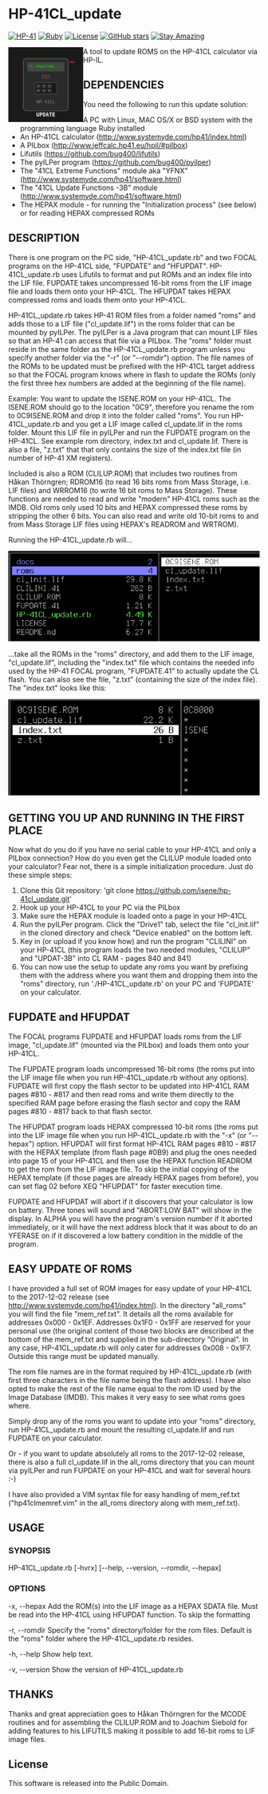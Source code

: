# HP-41CL_update

[![HP-41](https://img.shields.io/badge/HP--41-Calculator-orange)](https://en.wikipedia.org/wiki/HP-41C)
[![Ruby](https://img.shields.io/badge/Ruby-CC342D?style=flat&logo=ruby&logoColor=white)](https://www.ruby-lang.org/)
[![License](https://img.shields.io/badge/License-Public%20Domain-brightgreen.svg)](https://unlicense.org/)
[![GitHub stars](https://img.shields.io/github/stars/isene/hp-41cl_update.svg)](https://github.com/isene/hp-41cl_update/stargazers)
[![Stay Amazing](https://img.shields.io/badge/Stay-Amazing-blue.svg)](https://isene.org)

<img src="img/hp41cl_logo.svg" align="left" width="150" height="150"> A tool to update ROMS on the HP-41CL calculator via HP-IL.

## DEPENDENCIES
You need the following to run this update solution:
- A PC with Linux, MAC OS/X or BSD system with the programming language Ruby installed
- An HP-41CL calculator (http://www.systemyde.com/hp41/index.html)
- A PILbox (http://www.jeffcalc.hp41.eu/hpil/#pilbox)
- Lifutils (https://github.com/bug400/lifutils)
- The pyILPer program (https://github.com/bug400/pyilper)
- The "41CL Extreme Functions" module aka "YFNX" (http://www.systemyde.com/hp41/software.html)
- The "41CL Update Functions -3B" module (http://www.systemyde.com/hp41/software.html)
- The HEPAX module - for running the "Initialization process" (see below) or for reading HEPAX compressed ROMs

## DESCRIPTION
There is one program on the PC side, "HP-41CL_update.rb" and two FOCAL programs on the HP-41CL side, "FUPDATE" and "HFUPDAT". HP-41CL_update.rb uses Lifutils to format and put ROMs and an index file into the LIF file. FUPDATE takes uncompressed 16-bit roms from the LIF image file and loads them onto your HP-41CL. The HFUPDAT takes HEPAX compressed roms and loads them onto your HP-41CL.

HP-41CL_update.rb takes HP-41 ROM files from a folder named "roms" and adds those to a LIF file ("cl_update.lif") in the roms folder that can be mounted by pyILPer. The pyILPer is a Java program that can mount LIF files so that an HP-41 can access that file via a PILbox. The "roms" folder must reside in the same folder as the HP-41CL_update.rb program unless you specify another folder via the "-r" (or "--romdir") option. The file names of the ROMs to be updated must be prefixed with the HP-41CL target address so that the FOCAL program knows where in flash to update the ROMs (only the first three hex numbers are added at the beginning of the file name).

 Example: You want to update the ISENE.ROM on your HP-41CL. The ISENE.ROM should go to the location "0C9", therefore you rename the rom to 0C9ISENE.ROM and drop it into the folder called "roms". You run HP-41CL_update.rb and you get a LIF image called cl_update.lif in the roms folder. Mount this LIF file in pyILPer and run the FUPDATE program on the HP-41CL. See example rom directory, index.txt and cl_update.lif. There is also a file, "z.txt" that that only contains the size of the index.txt file (in number of HP-41 XM registers).

Included is also a ROM (CLILUP.ROM) that includes two routines from Håkan Thörngren; RDROM16 (to read 16 bits roms from Mass Storage, i.e. LIF files) and WRROM16 (to write 16 bit roms to Mass Storage). These functions are needed to read and write "modern" HP-41CL roms such as the IMDB. Old roms only used 10 bits and HEPAX compressed these roms by stripping the other 6 bits. You can also read and write old 10-bit roms to and from Mass Storage LIF files using HEPAX's READROM and WRTROM).

Running the HP-41CL_update.rb will...

![Alt text](docs/img1.png?raw=true "Top Dir")

...take all the ROMs in the "roms" directory, and add them to the LIF image, "cl_update.lif", including the "index.txt" file which contains the needed info used by the HP-41 FOCAL program, "FUPDATE.41" to actually update the CL flash. You can also see the file, "z.txt" (containing the size of the index file). The "index.txt" looks like this:

![Alt text](docs/img2.png?raw=true "roms Dir")

## GETTING YOU UP AND RUNNING IN THE FIRST PLACE
Now what do you do if you have no serial cable to your HP-41CL and only a PILbox connection? How do you even get the CLILUP module loaded onto your calculator? Fear not, there is a simple initialization procedure. Just do these simple steps:

1. Clone this Git repository: 'git clone https://github.com/isene/hp-41cl_update.git'
2. Hook up your HP-41CL to your PC via the PILbox
3. Make sure the HEPAX module is loaded onto a page in your HP-41CL
4. Run the pyILPer program. Click the "Drive1" tab, select the file "cl_init.lif" in the cloned directory and check "Device enabled" on the bottom left.
5. Key in (or upload if you know how) and run the program "CLILINI" on your HP-41CL (this program loads the two needed modules, "CLILUP" and "UPDAT-3B" into CL RAM - pages 840 and 841)
6. You can now use the setup to update any roms you want by prefixing them with the address where you want them and dropping them into the "roms" directory, run './HP-41CL_update.rb' on your PC and 'FUPDATE' on your calculator.

## FUPDATE and HFUPDAT
The FOCAL programs FUPDATE and HFUPDAT loads roms from the LIF image, "cl_update.lif" (mounted via the PILbox) and loads them onto your HP-41CL.

The FUPDATE program loads uncompressed 16-bit roms (the roms put into the LIF image file when you run HP-41CL_update.rb without any options). FUPDATE will first copy the flash sector to be updated into HP-41CL RAM pages #810 - #817 and then read roms and write them directly to the specified RAM page before erasing the flash sector and copy the RAM pages #810 - #817 back to that flash sector.

The HFUPDAT program loads HEPAX compressed 10-bit roms (the roms put into the LIF image file when you run HP-41CL_update.rb with the "-x" (or "--hepax") option. HFUPDAT will first format HP-41CL RAM pages #810 - #817 with the HEPAX template (from flash page #0B9) and plug the ones needed into page 15 of your HP-41CL and then use the HEPAX function READROM to get the rom from the LIF image file. To skip the initial copying of the HEPAX template (if those pages are already HEPAX pages from before), you can set flag 02 before XEQ "HFUPDAT" for faster execution time.

FUPDATE and HFUPDAT will abort if it discovers that your calculator is low on battery. Three tones will sound and "ABORT:LOW BAT" will show in the display. In ALPHA you will have the program's version number if it aborted immediately, or it will have the next address block that it was about to do an YFERASE on if it discovered a low battery condition in the middle of the program.

## EASY UPDATE OF ROMS
I have provided a full set of ROM images for easy update of your HP-41CL to the 2017-12-02 release (see http://www.systemyde.com/hp41/index.html). In the directory "all_roms" you will find the file "mem_ref.txt". It details all the roms available for addresses 0x000 - 0x1EF. Addresses 0x1F0 - 0x1FF are reserved for your personal use (the original content of those two blocks are described at the bottom of the mem_ref.txt and supplied in the sub-directory "Original". In any case, HP-41CL_update.rb will only cater for addresses 0x008 - 0x1F7. Outside this range must be updated manually.

The rom file names are in the format required by HP-41CL_update.rb (with first three characters in the file name being the flash address). I have also opted to make the rest of the file name equal to the rom ID used by the Image Database (IMDB). This makes it very easy to see what roms goes where.

Simply drop any of the roms you want to update into your "roms" directory, run HP-41CL_update.rb and mount the resulting cl_update.lif and run FUPDATE on your calculator.

Or - if you want to update absolutely all roms to the 2017-12-02 release, there is also a full cl_update.lif in the all_roms directory that you can mount via pyILPer and run FUPDATE on your HP-41CL and wait for several hours :-)

I have also provided a VIM syntax file for easy handling of mem_ref.txt ("hp41clmemref.vim" in the all_roms directory along with mem_ref.txt).

## USAGE

### SYNOPSIS
HP-41CL_update.rb [-hvrx] [--help, --version, --romdir, --hepax]

### OPTIONS
-x, --hepax  Add the ROM(s) into the LIF image as a HEPAX SDATA file. Must be read into the HP-41CL using HFUPDAT function. To skip the formatting

-r, --romdir  Specify the "roms" directory/folder for the rom files. Default is the "roms" folder where the HP-41CL_update.rb resides.

-h, --help	Show help text.

-v, --version  Show the version of HP-41CL_update.rb

## THANKS
Thanks and great appreciation goes to Håkan Thörngren for the MCODE routines and for assembling the CLILUP.ROM and to Joachim Siebold for adding features to his LIFUTILS making it possible to add 16-bit roms to LIF image files.

## License
This software is released into the Public Domain.

